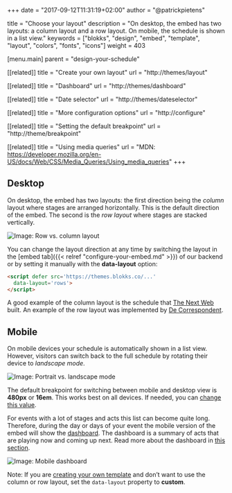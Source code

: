 +++
date            = "2017-09-12T11:31:19+02:00"
author          = "@patrickpietens"

title           = "Choose your layout"
description     = "On desktop, the embed has two layouts: a column layout and a row layout. On mobile, the schedule is shown in a list view."
keywords        = ["blokks", "design", "embed", "template", "layout", "colors", "fonts", "icons"]
weight          = 403

[menu.main]
parent          = "design-your-schedule"

[[related]]
title = "Create your own layout"
url = "http://themes/layout"

[[related]]
title = "Dashboard"
url = "http://themes/dashboard"

[[related]]
title = "Date selector"
url = "http://themes/dateselector"

[[related]]
title = "More configuration options"
url = "http://configure"

[[related]]
title = "Setting the default breakpoint"
url = "http://theme/breakpoint"

[[related]]
title = "Using media queries"
url = "MDN: https://developer.mozilla.org/en-US/docs/Web/CSS/Media_Queries/Using_media_queries"
+++

## Desktop
On desktop, the embed has two layouts: the first direction being the *column* layout where stages are arranged horizontally. This is the default direction of the embed. The second is the *row layout* where stages are stacked vertically.

![Image: Row vs. column layout](https://blokks.co/docs/images/rowsandcolumns.gif)

You can change the layout direction at any time by switching the layout in the [embed tab]({{< relref "configure-your-embed.md" >}}) of our backend or by setting it manually with the **data-layout** option:

```html
<script defer src='https://themes.blokks.co/...'
  data-layout='rows'>
</script>
```

A good example of the column layout is the schedule that [The Next Web](https://blokks.co/schedules/tnw2017) built. An example of the row layout was implemented by [De Correspondent](https://decorrespondent.nl/evenementen/7/festival-der-vooruitgang/programma).

## Mobile
On mobile devices your schedule is automatically shown in a list view. However, visitors can switch back to the full schedule by rotating their device to *landscape mode*.

![Image: Portrait vs. landscape mode](https://blokks.co/docs/images/animation.gif)

The default breakpoint for switching between mobile and desktop view is **480px** or **16em**. This works best on all devices. If needed, you can [change this value](http://configure/breakpoints).

For events with a lot of stages and acts this list can become quite long. Therefore, during the day or days of your event the mobile version of the embed will show the [dashboard](http://design/dashboard). The dashboard is a summary of acts that are playing now and coming up next. Read more about the dashboard in [this section](http://themes/structure#dashboard).

![Image: Mobile dashboard](http://dashboard.png)

<span class='note'>Note: If you are [creating your own template](http://themes/intro) and don’t want to use the column or row layout, set the `data-layout` property to **custom**.</span>
